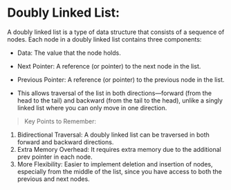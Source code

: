 # Doubly Linked List:


A doubly linked list is a type of data structure that consists of a sequence of nodes. Each node in a doubly linked list contains three components:

- Data: The value that the node holds.
- Next Pointer: A reference (or pointer) to the next node in the list.
- Previous Pointer: A reference (or pointer) to the previous node in the list.

- This allows traversal of the list in both directions—forward (from the head to the tail) and backward (from the tail to the head), unlike a singly linked list where you can only move in one direction.


> Key Points to Remember:

1. Bidirectional Traversal: A doubly linked list can be traversed in both forward and backward directions.
2. Extra Memory Overhead: It requires extra memory due to the additional prev pointer in each node.
3. More Flexibility: Easier to implement deletion and insertion of nodes, especially from the middle of the list, since you have access to both the previous and next nodes.